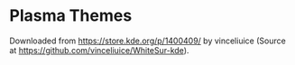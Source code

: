 # Plasma Themes

Downloaded from https://store.kde.org/p/1400409/ by vinceliuice (Source at https://github.com/vinceliuice/WhiteSur-kde).
